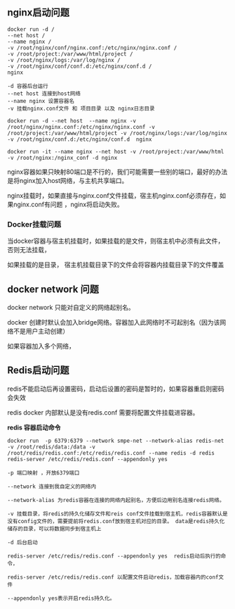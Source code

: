 ## nginx启动问题

```shell
docker run -d /
--net host /
--name nginx / 
-v /root/nginx/conf/nginx.conf:/etc/nginx/nginx.conf /
-v /root/project:/var/www/html/project /
-v /root/nginx/logs:/var/log/nginx /
-v /root/nginx/conf/conf.d:/etc/nginx/conf.d /  
nginx
```

```shell
-d 容器后台运行
--net host 连接到host网络
--name nginx 设置容器名
-v 挂载nginx.conf文件 和 项目目录 以及 nginx日志目录
```

```shell
docker run -d --net host  --name nginx -v /root/nginx/nginx.conf:/etc/nginx/nginx.conf -v /root/project:/var/www/html/project -v /root/nginx/logs:/var/log/nginx -v /root/nginx/conf.d:/etc/nginx/conf.d  nginx
```

```
docker run -it --name nginx --net host -v /root/project:/var/www/html -v /root/nginx:/nginx_conf -d nginx
```



nginx容器如果只映射80端口是不行的，我们可能需要一些别的端口，最好的办法是将nginx加入host网络，与主机共享端口。



nginx挂载时，如果直接与nginx.conf文件挂载，宿主机nginx.conf必须存在，如果nginx.conf有问题 ，nginx将启动失败。

### Docker挂载问题

当docker容器与宿主机挂载时，如果挂载的是文件，则宿主机中必须有此文件，否则无法挂载，

如果挂载的是目录， 宿主机挂载目录下的文件会将容器内挂载目录下的文件覆盖

## docker network 问题

docker network 只能对自定义的网络起别名。

docker 创建时默认会加入bridge网络。容器加入此网络时不可起别名（因为该网络不是用户主动创建）

如果容器加入多个网络，

## Redis启动问题

redis不能启动后再设置密码，启动后设置的密码是暂时的，如果容器重启则密码会失效

redis docker 内部默认是没有redis.conf 需要将配置文件挂载进容器。

**redis 容器启动命令**

```shell
docker run  -p 6379:6379 --network smpe-net --network-alias redis-net -v /root/redis/data:/data -v /root/redis/redis.conf:/etc/redis/redis.conf --name redis -d redis redis-server /etc/redis/redis.conf --appendonly yes
```

```shell
-p 端口映射 ，开放6379端口

--network 连接到我自定义的网络内

--network-alias 为redis容器在连接的网络内起别名，方便后边用别名连接redis网络。

-v 挂载目录，将redis的持久化储存文件和reis conf文件挂载到宿主机，redis容器默认是没有config文件的，需要提前将redis.conf放到宿主机对应的目录。 data是redis持久化储存的目录，可以将数据同步到宿主机上

-d 后台启动

redis-server /etc/redis/redis.conf --appendonly yes  redis启动后执行的命令，

redis-server /etc/redis/redis.conf 以配置文件启动redis，加载容器内的conf文件

--appendonly yes表示开启redis持久化。
```

